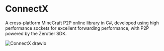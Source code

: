 # ConnectX

A cross-platform MineCraft P2P online library in C#, developed using high performance sockets for excellent forwarding performance, with P2P powered by the Zerotier SDK.

![ConnectX drawio](https://github.com/user-attachments/assets/af27d0bd-2565-46f2-acdc-552b57263ba3)
